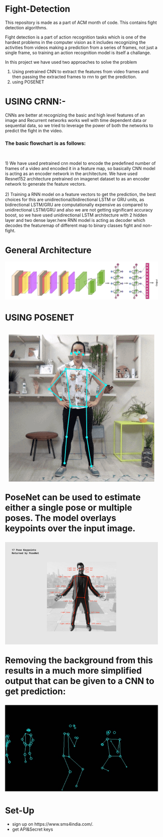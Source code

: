 # Fight-Detection
This repository is made as a part of ACM month of code. This contains fight detection algorithms.

Fight detection is a part of action recognition tasks which is one of the hardest problems in the computer vision as it includes recognizing the activities from videos making a prediction from a series of frames, not just a single frame, so training an action recognition model is itself a challange.

In this project we have used two approaches to solve the problem
1) Using pretrained CNN to extract the features from video frames and then passing the extracted frames to rnn to get the prediction.
2) using POSENET

  <h1> USING CRNN:- </h1>
      CNNs are better at recognizing the basic and high level features of an image and Recurrent networks works well with time dependent data or sequential data, so we tried to leverage the power of both the networks to predict the fight in the video.
      <h3>The basic flowchart is as follows:</h3><br>
      <p>
            1) We have used pretrained cnn model to encode the predefined number of frames of a video and encoded it in a feature map, so basically CNN model is acting as an encoder network in the architecture. We have used Resnet152 architecture pretrained on imagenet dataset to as an encoder network to generate the feature vectors.<br><br>
            2) Training a RNN model on a feature vectors to get the prediction, the best choices for this are unidirectional/bidirectional LSTM or GRU units, as bidirectional LSTM/GRU are computationally expensive as compared to unidirectional LSTM/GRU and also we are not getting significant accuracy boost, so we have used unidirectional LSTM architecture with 2 hidden layer and two dense layer.here RNN model is acting as decoder which decodes the featuremap of different map to binary classes fight and non-fight.</p>
                             <p>   <h1>General Architecture</h1>  </p>
                                 <p align="center" margin-top="20">
                                          <img src="images_for_readme/crnn.png">
                                  </p>
                                  
  <h1> USING POSENET<h1>
  
  <p align="center" margin-top="20">
      <img src="images_for_readme/pose_estimation.gif">
  </p>
  
  <p>
  PoseNet can be used to estimate either a single pose or multiple poses. The model overlays keypoints over the input image.
  </p>
    <p align="center" margin-top="20">
      <img src="images_for_readme/pose.png">
  </p>
  <p>
  Removing the background from this results in a much more simplified output that can be given to a CNN to get prediction:
   </p>
      <p align="center" margin-top="20">
      <img src="images_for_readme/pose.jpg">
  </p>
 <h1>Set-Up </h1>
 <ul>
  <li>sign up on https://www.sms4india.com/.</li>
   <li>get API&Secret keys </li>
</ul>
